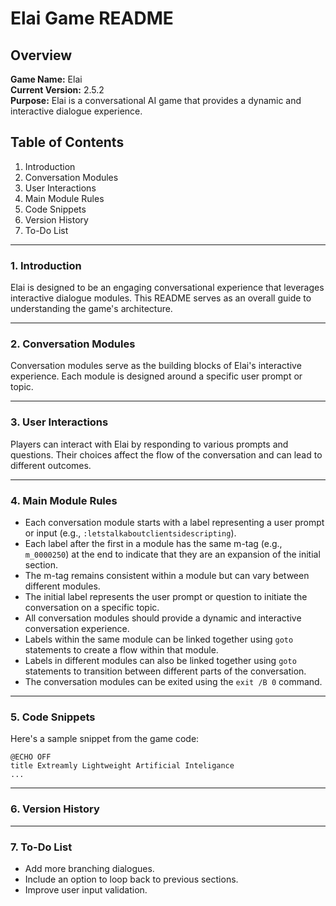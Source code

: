 
# Elai Game README

## Overview

**Game Name:** Elai  
**Current Version:** 2.5.2  
**Purpose:** Elai is a conversational AI game that provides a dynamic and interactive dialogue experience.

## Table of Contents

1. Introduction
2. Conversation Modules
3. User Interactions
4. Main Module Rules
5. Code Snippets
6. Version History
7. To-Do List

---

### 1. Introduction

Elai is designed to be an engaging conversational experience that leverages interactive dialogue modules. This README serves as an overall guide to understanding the game's architecture.

---

### 2. Conversation Modules

Conversation modules serve as the building blocks of Elai's interactive experience. Each module is designed around a specific user prompt or topic.

---

### 3. User Interactions

Players can interact with Elai by responding to various prompts and questions. Their choices affect the flow of the conversation and can lead to different outcomes.

---

### 4. Main Module Rules

- Each conversation module starts with a label representing a user prompt or input (e.g., `:letstalkaboutclientsidescripting`).
- Each label after the first in a module has the same m-tag (e.g., `m_0000250`) at the end to indicate that they are an expansion of the initial section.
- The m-tag remains consistent within a module but can vary between different modules.
- The initial label represents the user prompt or question to initiate the conversation on a specific topic.
- All conversation modules should provide a dynamic and interactive conversation experience.
- Labels within the same module can be linked together using `goto` statements to create a flow within that module.
- Labels in different modules can also be linked together using `goto` statements to transition between different parts of the conversation.
- The conversation modules can be exited using the `exit /B 0` command.

---

### 5. Code Snippets

Here's a sample snippet from the game code:

```batch
@ECHO OFF
title Extreamly Lightweight Artificial Inteligance
...
```

---

### 6. Version History



---

### 7. To-Do List

- Add more branching dialogues.
- Include an option to loop back to previous sections.
- Improve user input validation.
